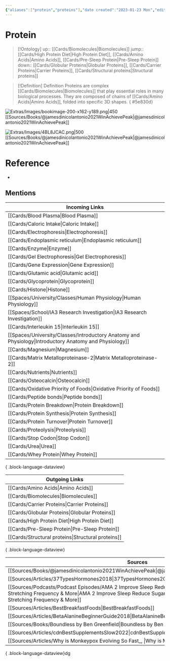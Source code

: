 ```yaml
---
{"aliases":["protein","proteins"],"date created":"2023-01-23 Mon","edited":"2023-04-06 Thu","dg-publish":true,"permalink":"/cards/protein/","dgPassFrontmatter":true}
---
```


# Protein

> [!Ontology]
> up:: [[Cards/Biomolecules\|Biomolecules]]
> jump:: [[Cards/High Protein Diet\|High Protein Diet]], [[Cards/Amino Acids\|Amino Acids]], [[Cards/Pre-Sleep Protein\|Pre-Sleep Protein]]
> down:: [[Cards/Globular Proteins\|Globular Proteins]], [[Cards/Carrier Proteins\|Carrier Proteins]], [[Cards/Structural proteins\|Structural proteins]]

> [!Definition] Definition
> Proteins are complex [[Cards/Biomolecules\|Biomolecules]] that play essential roles in many biological processes. They are composed of chains of [[Cards/Amino Acids\|Amino Acids]], folded into specific 3D shapes.
{ #5e830d}


![Extras/Images/bookimage-200-x162-y189.png|450](/img/user/Extras/Images/bookimage-200-x162-y189.png)
[[Sources/Books/@jamesdinicolantonio2021WinAchievePeak\|@jamesdinicolantonio2021WinAchievePeak]]

![Extras/Images/4BL8JCAC.png|500](/img/user/Extras/Images/4BL8JCAC.png)
[[Sources/Books/@jamesdinicolantonio2021WinAchievePeak\|@jamesdinicolantonio2021WinAchievePeak]]

# Reference
- 

## Mentions
| Incoming Links                                                                                            |
| --------------------------------------------------------------------------------------------------------- |
| [[Cards/Blood Plasma\|Blood Plasma]]                                                                   |
| [[Cards/Caloric Intake\|Caloric Intake]]                                                               |
| [[Cards/Electrophoresis\|Electrophoresis]]                                                             |
| [[Cards/Endoplasmic reticulum\|Endoplasmic reticulum]]                                                 |
| [[Cards/Enzyme\|Enzyme]]                                                                               |
| [[Cards/Gel Electrophoresis\|Gel Electrophoresis]]                                                     |
| [[Cards/Gene Expression\|Gene Expression]]                                                             |
| [[Cards/Glutamic acid\|Glutamic acid]]                                                                 |
| [[Cards/Glycoprotein\|Glycoprotein]]                                                                   |
| [[Cards/Histone\|Histone]]                                                                             |
| [[Spaces/University/Classes/Human Physiology\|Human Physiology]]                                       |
| [[Spaces/School/IA3 Research Investigation\|IA3 Research Investigation]]                               |
| [[Cards/Interleukin 15\|Interleukin 15]]                                                               |
| [[Spaces/University/Classes/Introductory Anatomy and Physiology\|Introductory Anatomy and Physiology]] |
| [[Cards/Magnesium\|Magnesium]]                                                                         |
| [[Cards/Matrix Metalloproteinase-2\|Matrix Metalloproteinase-2]]                                       |
| [[Cards/Nutrients\|Nutrients]]                                                                         |
| [[Cards/Osteocalcin\|Osteocalcin]]                                                                     |
| [[Cards/Oxidative Priority of Foods\|Oxidative Priority of Foods]]                                     |
| [[Cards/Peptide bonds\|Peptide bonds]]                                                                 |
| [[Cards/Protein Breakdown\|Protein Breakdown]]                                                         |
| [[Cards/Protein Synthesis\|Protein Synthesis]]                                                         |
| [[Cards/Protein Turnover\|Protein Turnover]]                                                           |
| [[Cards/Proteolysis\|Proteolysis]]                                                                     |
| [[Cards/Stop Codon\|Stop Codon]]                                                                       |
| [[Cards/Urea\|Urea]]                                                                                   |
| [[Cards/Whey Protein\|Whey Protein]]                                                                   |

{ .block-language-dataview}

| Outgoing Links                                        |
| ----------------------------------------------------- |
| [[Cards/Amino Acids\|Amino Acids]]                 |
| [[Cards/Biomolecules\|Biomolecules]]               |
| [[Cards/Carrier Proteins\|Carrier Proteins]]       |
| [[Cards/Globular Proteins\|Globular Proteins]]     |
| [[Cards/High Protein Diet\|High Protein Diet]]     |
| [[Cards/Pre-Sleep Protein\|Pre-Sleep Protein]]     |
| [[Cards/Structural proteins\|Structural proteins]] |

{ .block-language-dataview}

| Sources                                                                                                                                                                                                                                       |
| --------------------------------------------------------------------------------------------------------------------------------------------------------------------------------------------------------------------------------------------- |
| [[Sources/Books/@jamesdinicolantonio2021WinAchievePeak\|@jamesdinicolantonio2021WinAchievePeak]]                                                                                                                                           |
| [[Sources/Articles/37TypesHormones2018\|37TypesHormones2018]]                                                                                                                                                                              |
| [[Sources/Podcasts/Podcast Episodes/AMA  2  Improve Sleep  Reduce Sugar Cravings  Optimal Protein Intake  Stretching Frequency & More\|AMA  2  Improve Sleep  Reduce Sugar Cravings  Optimal Protein Intake  Stretching Frequency & More]] |
| [[Sources/Articles/BestBreakfastFoods\|BestBreakfastFoods]]                                                                                                                                                                                |
| [[Sources/Articles/BetaAlanineBeginnerGuide2018\|BetaAlanineBeginnerGuide2018]]                                                                                                                                                            |
| [[Sources/Books/Boundless by Ben Greenfield\|Boundless by Ben Greenfield]]                                                                                                                                                                 |
| [[Sources/Articles/cdnBestSupplementsSlow2022\|cdnBestSupplementsSlow2022]]                                                                                                                                                                |
| [[Sources/Articles/Why is Monkeypox Evolving So Fast_, \|Why is Monkeypox Evolving So Fast_, ]]                                                                                                                                            |

{ .block-language-dataview}dg